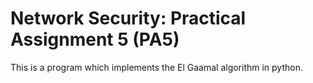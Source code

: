 # Network Security: Practical Assignment 5 (PA5)

This is a program which implements the El Gaamal algorithm in python.
